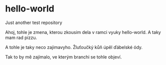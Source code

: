 # hello-world
Just another test repository

Ahoj, tohle je zmena, kterou zkousim dela v ramci vyuky hello-world. 
A taky mam rad pizzu. 

A tohle je taky neco zajimavyho. 
Žluťoučký kůň úpěl ďábelské ódy.

Tak to by mě zajímalo, ve kterým branchi se tohle objeví. 